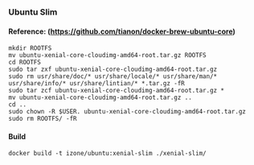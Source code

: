 ### Ubuntu Slim
#### Reference: (https://github.com/tianon/docker-brew-ubuntu-core)
```
mkdir ROOTFS
mv ubuntu-xenial-core-cloudimg-amd64-root.tar.gz ROOTFS
cd ROOTFS
sudo tar zxf ubuntu-xenial-core-cloudimg-amd64-root.tar.gz
sudo rm usr/share/doc/* usr/share/locale/* usr/share/man/* usr/share/info/* usr/share/lintian/* *.tar.gz -fR
sudo tar zcf ubuntu-xenial-core-cloudimg-amd64-root.tar.gz *
mv ubuntu-xenial-core-cloudimg-amd64-root.tar.gz ..
cd ..
sudo chown -R $USER. ubuntu-xenial-core-cloudimg-amd64-root.tar.gz
sudo rm ROOTFS/ -fR
```
#### Build
```
docker build -t izone/ubuntu:xenial-slim ./xenial-slim/
```

